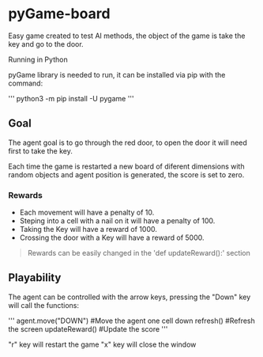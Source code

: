 # pyGame-board

Easy game created to test AI methods, the object of the game is take the key and go to the door.

Running in Python

pyGame library is needed to run, it can be installed via pip with the command:

'''
python3 -m pip install -U pygame
'''

## Goal

The agent goal is to go through the red door, to open the door it will need first to take the key.

Each time the game is restarted a new board of diferent dimensions with random
objects and agent position is generated, the score is set to zero.

### Rewards

- Each movement will have a penalty of 10.
- Steping into a cell with a nail on it will have a penalty of 100.
- Taking the Key will have a reward of 1000.
- Crossing the door with a Key will have a reward of 5000.

> Rewards can be easily changed in the 'def updateReward():' section

## Playability 

The agent can be controlled with the arrow keys, pressing the "Down" key will call the functions:

'''
agent.move("DOWN")    #Move the agent one cell down
refresh()             #Refresh the screen
updateReward()        #Update the score
'''

"r" key will restart the game
"x" key will close the window
